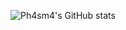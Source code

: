 ![Ph4sm4's GitHub stats](https://github-readme-stats.vercel.app/api?username=Ph4sm4&show_icons=true&theme=tokyonight&include_all_commits=true&custom_title=Ph4sm4's%20Github%20Stats)
